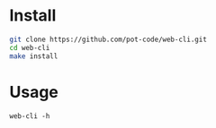 # Install

```bash
git clone https://github.com/pot-code/web-cli.git
cd web-cli
make install
```

# Usage

`web-cli -h`